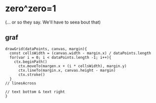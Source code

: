 # zero^zero=1
(... or so they say. We'll have to seea bout that)

## graf

```
drawGrid(dataPoints, canvas, margin){
  const cellsWidth = (canvas.width - margin.x) / dataPoints.length
  for(var i = 0; i < dataPoints.length -1; i++){
    ctx.beginPath()
      ctx.moveTo(margen.x + (i * cellsWidth), margin.y)
      ctx.lineTo(margin.x, canvas.height - margin)
      ctx.stroke()
  }
// linesAcross

// text bottom & text right
}
```
